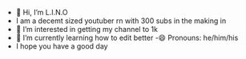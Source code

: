 - 👋 Hi, I’m L.I.N.O
- I am a decemt sized youtuber rn with 300 subs in the making in
-  👀 I’m interested in getting my channel to 1k
- 🌱 I’m currently learning how to edit better
-😄 Pronouns: he/him/his
- I hope you have a good day

<!---
LINO194/LINO194 is a ✨ special ✨ repository because its `README.md` (this file) appears on your GitHub profile.
You can click the Preview link to take a look at your changes.
--->
